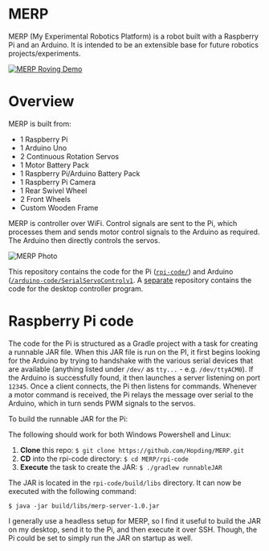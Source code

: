 # MERP
MERP (My Experimental Robotics Platform) is a robot built with a Raspberry Pi and an Arduino. It is intended to be an extensible base for future robotics projects/experiments. 

[![MERP Roving Demo](http://hopding.com/img/merp-video-screenshot.PNG)](https://www.youtube.com/watch?v=waLDvPaleoY)

# Overview
MERP is built from:

* 1 Raspberry Pi
* 1 Arduino Uno
* 2 Continuous Rotation Servos
* 1 Motor Battery Pack
* 1 Raspberry Pi/Arduino Battery Pack
* 1 Raspberry Pi Camera
* 1 Rear Swivel Wheel
* 2 Front Wheels
* Custom Wooden Frame

MERP is controller over WiFi. Control signals are sent to the Pi, which processes them and sends motor control signals to the Arduino as required. The Arduino then directly controls the servos.

![MERP Photo](http://hopding.com/img/merp-photo-3.jpg)

This repository contains the code for the Pi ([`rpi-code/`](https://github.com/Hopding/MERP/tree/master/rpi-code)) and Arduino ([`/arduino-code/SerialServoControlv1`](https://github.com/Hopding/MERP/tree/master/arduino-code/SerialServoControlv1`). A [separate](https://github.com/Hopding/Merp-Controller) repository contains the code for the desktop controller program.

# Raspberry Pi code
The code for the Pi is structured as a Gradle project with a task for creating a runnable JAR file. When this JAR file is run on the PI, it first begins looking for the Arduino by trying to handshake with the various serial devices that are available (anything listed under `/dev/` as `tty...` - e.g. `/dev/ttyACM0`). If the Arduino is successfully found, it then launches a server listening on port `12345`. Once a client connects, the Pi then listens for commands. Whenever a motor command is received, the Pi relays the message over serial to the Arduino, which in turn sends PWM signals to the servos.

To build the runnable JAR for the Pi:

The following should work for both Windows Powershell and Linux:
1. **Clone** this repo: `$ git clone https://github.com/Hopding/MERP.git`
2. **CD** into the rpi-code directory: `$ cd MERP/rpi-code`
3. **Execute** the task to create the JAR: `$ ./gradlew runnableJAR`

The JAR is located in the `rpi-code/build/libs` directory. It can now be executed with the following command:
```
$ java -jar build/libs/merp-server-1.0.jar
```

I generally use a headless setup for MERP, so I find it useful to build the JAR on my desktop, send it to the Pi, and then execute it over SSH. Though, the Pi could be set to simply run the JAR on startup as well.